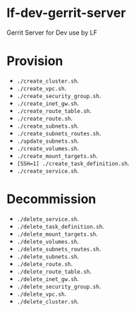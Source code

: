 # lf-dev-gerrit-server
Gerrit Server for Dev use by LF


# Provision

- `` ./create_cluster.sh ``.
- `` ./create_vpc.sh ``.
- `` ./create_security_group.sh ``.
- `` ./create_inet_gw.sh ``.
- `` ./create_route_table.sh ``.
- `` ./create_route.sh ``.
- `` ./create_subnets.sh ``.
- `` ./create_subnets_routes.sh ``.
- `` ./update_subnets.sh ``.
- `` ./create_volumes.sh ``.
- `` ./create_mount_targets.sh ``.
- `` [SSH=1] ./create_task_definition.sh ``.
- `` ./create_service.sh ``.


# Decommission

- `` ./delete_service.sh ``.
- `` ./delete_task_definition.sh ``.
- `` ./delete_mount_targets.sh ``.
- `` ./delete_volumes.sh ``.
- `` ./delete_subnets_routes.sh ``.
- `` ./delete_subnets.sh ``.
- `` ./delete_route.sh ``.
- `` ./delete_route_table.sh ``.
- `` ./delete_inet_gw.sh ``.
- `` ./delete_security_group.sh ``.
- `` ./delete_vpc.sh ``.
- `` ./delete_cluster.sh ``.
